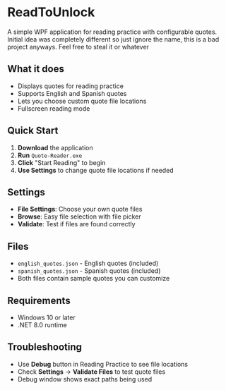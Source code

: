 # ReadToUnlock

A simple WPF application for reading practice with configurable quotes. Initial idea was completely different so just ignore the name, this is a bad project anyways. Feel free to steal it or whatever

## What it does
- Displays quotes for reading practice
- Supports English and Spanish quotes
- Lets you choose custom quote file locations
- Fullscreen reading mode

## Quick Start
1. **Download** the application
2. **Run** `Quote-Reader.exe`
3. **Click** "Start Reading" to begin
4. **Use Settings** to change quote file locations if needed

## Settings
- **File Settings**: Choose your own quote files
- **Browse**: Easy file selection with file picker
- **Validate**: Test if files are found correctly

## Files
- `english_quotes.json` - English quotes (included)
- `spanish_quotes.json` - Spanish quotes (included)
- Both files contain sample quotes you can customize

## Requirements
- Windows 10 or later
- .NET 8.0 runtime

## Troubleshooting
- Use **Debug** button in Reading Practice to see file locations
- Check **Settings** → **Validate Files** to test quote files
- Debug window shows exact paths being used

